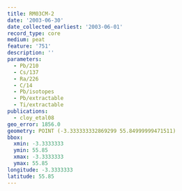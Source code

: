 ```yaml
---
title: RM03CM-2
date: '2003-06-30'
date_collected_earliest: '2003-06-01'
record_type: core
medium: peat
feature: '751'
description: ''
parameters:
  - Pb/210
  - Cs/137
  - Ra/226
  - C/14
  - Pb/isotopes
  - Pb/extractable
  - Ti/extractable
publications:
  - cloy_etal08
geo_error: 1856.0
geometry: POINT (-3.333333332869299 55.84999999471511)
bbox:
  xmin: -3.3333333
  ymin: 55.85
  xmax: -3.3333333
  ymax: 55.85
longitude: -3.3333333
latitude: 55.85
---
```

